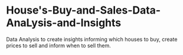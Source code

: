 # House's-Buy-and-Sales-Data-AnaLysis-and-Insights
Data Analysis to create insights informing which houses to buy, create prices to sell and inform when to sell them.
